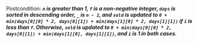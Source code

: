 Postcondition: ***`n` is greater than 1, `f` is a non-negative integer, `days` is sorted in descending order, `_` is `n - 1`, and `sold` is updated to `0 + min(days[0][0] * 2, days[0][1]) + min(days[1][0] * 2, days[1][1])` if `i` is less than `f`. Otherwise, `sold` is updated to `0 + min(days[0][0] * 2, days[0][1]) + min(days[1][0], days[1][1])`, and `i` is 1 in both cases.***
